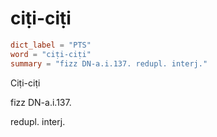 # ciṭi-ciṭi

``` toml
dict_label = "PTS"
word = "ciṭi-ciṭi"
summary = "fizz DN-a.i.137. redupl. interj."
```

Ciṭi\-ciṭi

fizz DN\-a.i.137.

redupl. interj.

